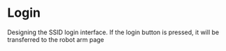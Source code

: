# Login
Designing the SSID login interface. If the login button is pressed, it will be transferred to the robot arm page
